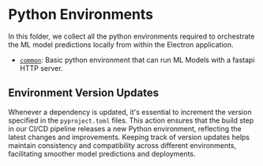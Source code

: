 # Python Environments

In this folder, we collect all the python environments required to orchestrate
the ML model predictions locally from within the Electron application.

- [`common`](./common/README.md): Basic python environment that can run ML
Models with a fastapi HTTP server.

## Environment Version Updates

Whenever a dependency is updated, it's essential to increment the version
specified in the `pyproject.toml` files. This action ensures that the build
step in our CI/CD pipeline releases a new Python environment, reflecting the
latest changes and improvements. Keeping track of version updates helps
maintain consistency and compatibility across different environments,
facilitating smoother model predictions and deployments.
